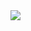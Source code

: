 <img src="https://user-images.githubusercontent.com/101958997/200082537-30df1b5b-bc35-4d06-852c-93a348ad1324.png" >

